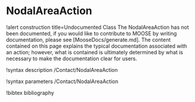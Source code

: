 <!-- MOOSE Documentation Stub: Remove this when content is added. -->

# NodalAreaAction

!alert construction title=Undocumented Class
The NodalAreaAction has not been documented, if you would like to contribute to MOOSE by writing
documentation, please see [MooseDocs/generate.md]. The content contained on this page explains the typical
documentation associated with an action; however, what is contained is ultimately determined by what
is necessary to make the documentation clear for users.

!syntax description /Contact/NodalAreaAction

!syntax parameters /Contact/NodalAreaAction

!bibtex bibliography
